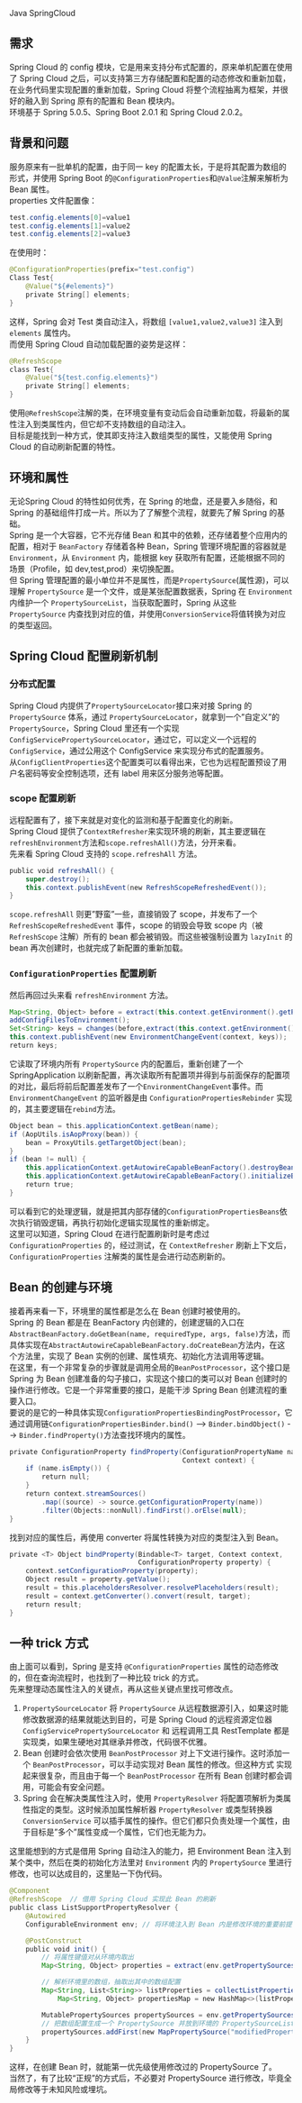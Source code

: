 Java SpringCloud
<a name="OFzUz"></a>
## 需求
Spring Cloud 的 config 模块，它是用来支持分布式配置的，原来单机配置在使用了 Spring Cloud 之后，可以支持第三方存储配置和配置的动态修改和重新加载，在业务代码里实现配置的重新加载，Spring Cloud 将整个流程抽离为框架，并很好的融入到 Spring 原有的配置和 Bean 模块内。<br />环境基于 Spring 5.0.5、Spring Boot 2.0.1 和 Spring Cloud 2.0.2。
<a name="ZmMNv"></a>
## 背景和问题
服务原来有一批单机的配置，由于同一 key 的配置太长，于是将其配置为数组的形式，并使用 Spring Boot 的`@ConfigurationProperties`和`@Value`注解来解析为 Bean 属性。<br />properties 文件配置像：
```java
test.config.elements[0]=value1
test.config.elements[1]=value2
test.config.elements[2]=value3
```
在使用时：
```java
@ConfigurationProperties(prefix="test.config")
Class Test{
    @Value("${#elements}")
    private String[] elements;
}
```
这样，Spring 会对 Test 类自动注入，将数组 `[value1,value2,value3]` 注入到 `elements` 属性内。<br />而使用 Spring Cloud 自动加载配置的姿势是这样：
```java
@RefreshScope
class Test{
    @Value("${test.config.elements}")
    private String[] elements;
}
```
使用`@RefreshScope`注解的类，在环境变量有变动后会自动重新加载，将最新的属性注入到类属性内，但它却不支持数组的自动注入。<br />目标是能找到一种方式，使其即支持注入数组类型的属性，又能使用 Spring Cloud 的自动刷新配置的特性。
<a name="Asqwt"></a>
## 环境和属性
无论Spring Cloud 的特性如何优秀，在 Spring 的地盘，还是要入乡随俗，和 Spring 的基础组件打成一片。所以为了了解整个流程，就要先了解 Spring 的基础。<br />Spring 是一个大容器，它不光存储 Bean 和其中的依赖，还存储着整个应用内的配置，相对于 `BeanFactory` 存储着各种 Bean，Spring 管理环境配置的容器就是`Environment`，从 `Environment` 内，能根据 key 获取所有配置，还能根据不同的场景（Profile，如 dev,test,prod）来切换配置。<br />但 Spring 管理配置的最小单位并不是属性，而是`PropertySource`(属性源)，可以理解 `PropertySource` 是一个文件，或是某张配置数据表，Spring 在 `Environment` 内维护一个 `PropertySourceList`，当获取配置时，Spring 从这些 `PropertySource` 内查找到对应的值，并使用`ConversionService`将值转换为对应的类型返回。
<a name="ICwbd"></a>
## Spring Cloud 配置刷新机制
<a name="p6vmE"></a>
### 分布式配置
Spring Cloud 内提供了`PropertySourceLocator`接口来对接 Spring 的 `PropertySource` 体系，通过 `PropertySourceLocator`，就拿到一个”自定义”的 `PropertySource`，Spring Cloud 里还有一个实现`ConfigServicePropertySourceLocator`，通过它，可以定义一个远程的 `ConfigService`，通过公用这个 ConfigService 来实现分布式的配置服务。<br />从`ConfigClientProperties`这个配置类可以看得出来，它也为远程配置预设了用户名密码等安全控制选项，还有 label 用来区分服务池等配置。
<a name="Qlpig"></a>
### scope 配置刷新
远程配置有了，接下来就是对变化的监测和基于配置变化的刷新。<br />Spring Cloud 提供了`ContextRefresher`来实现环境的刷新，其主要逻辑在`refreshEnvironment`方法和`scope.refreshAll()`方法，分开来看。<br />先来看 Spring Cloud 支持的 `scope.refreshAll` 方法。
```java
public void refreshAll() {
    super.destroy();
    this.context.publishEvent(new RefreshScopeRefreshedEvent());
}
```
`scope.refreshAll` 则更”野蛮”一些，直接销毁了 scope，并发布了一个 `RefreshScopeRefreshedEvent` 事件，scope 的销毁会导致 scope 内（被 `RefreshScope` 注解）所有的 bean 都会被销毁。而这些被强制设置为 `lazyInit` 的 bean 再次创建时，也就完成了新配置的重新加载。
<a name="LATWT"></a>
### `ConfigurationProperties` 配置刷新
然后再回过头来看 `refreshEnvironment` 方法。
```java
Map<String, Object> before = extract(this.context.getEnvironment().getPropertySources());
addConfigFilesToEnvironment();
Set<String> keys = changes(before,extract(this.context.getEnvironment().getPropertySources())).keySet();
this.context.publishEvent(new EnvironmentChangeEvent(context, keys));
return keys;
```
它读取了环境内所有 `PropertySource` 内的配置后，重新创建了一个 SpringApplication 以刷新配置，再次读取所有配置项并得到与前面保存的配置项的对比，最后将前后配置差发布了一个`EnvironmentChangeEvent`事件。而 `EnvironmentChangeEvent` 的监听器是由 `ConfigurationPropertiesRebinder` 实现的，其主要逻辑在`rebind`方法。
```java
Object bean = this.applicationContext.getBean(name);
if (AopUtils.isAopProxy(bean)) {
    bean = ProxyUtils.getTargetObject(bean);
}
if (bean != null) {
    this.applicationContext.getAutowireCapableBeanFactory().destroyBean(bean);
    this.applicationContext.getAutowireCapableBeanFactory().initializeBean(bean, name);
    return true;
}
```
可以看到它的处理逻辑，就是把其内部存储的`ConfigurationPropertiesBeans`依次执行销毁逻辑，再执行初始化逻辑实现属性的重新绑定。<br />这里可以知道，Spring Cloud 在进行配置刷新时是考虑过 `ConfigurationProperties` 的，经过测试，在 `ContextRefresher` 刷新上下文后，`ConfigurationProperties` 注解类的属性是会进行动态刷新的。
<a name="FBBeA"></a>
## Bean 的创建与环境
接着再来看一下，环境里的属性都是怎么在 Bean 创建时被使用的。<br />Spring 的 Bean 都是在 BeanFactory 内创建的，创建逻辑的入口在`AbstractBeanFactory.doGetBean(name, requiredType, args, false)`方法，而具体实现在`AbstractAutowireCapableBeanFactory.doCreateBean`方法内，在这个方法里，实现了 Bean 实例的创建、属性填充、初始化方法调用等逻辑。<br />在这里，有一个非常复杂的步骤就是调用全局的`BeanPostProcessor`，这个接口是 Spring 为 Bean 创建准备的勾子接口，实现这个接口的类可以对 Bean 创建时的操作进行修改。它是一个非常重要的接口，是能干涉 Spring Bean 创建流程的重要入口。<br />要说的是它的一种具体实现`ConfigurationPropertiesBindingPostProcessor`，它通过调用链`ConfigurationPropertiesBinder.bind()` --> `Binder.bindObject()` --> `Binder.findProperty()`方法查找环境内的属性。
```java
private ConfigurationProperty findProperty(ConfigurationPropertyName name,
                                           Context context) {
    if (name.isEmpty()) {
        return null;
    }
    return context.streamSources()
        .map((source) -> source.getConfigurationProperty(name))
        .filter(Objects::nonNull).findFirst().orElse(null);
}
```
找到对应的属性后，再使用 converter 将属性转换为对应的类型注入到 Bean。
```java
private <T> Object bindProperty(Bindable<T> target, Context context,
                                ConfigurationProperty property) {
    context.setConfigurationProperty(property);
    Object result = property.getValue();
    result = this.placeholdersResolver.resolvePlaceholders(result);
    result = context.getConverter().convert(result, target);
    return result;
}
```
<a name="lpoak"></a>
## 一种 trick 方式
由上面可以看到，Spring 是支持 `@ConfigurationProperties` 属性的动态修改的，但在查询流程时，也找到了一种比较 trick 的方式。<br />先来整理动态属性注入的关键点，再从这些关键点里找可修改点。

1. `PropertySourceLocator` 将 `PropertySource` 从远程数据源引入，如果这时能修改数据源的结果就能达到目的，可是 Spring Cloud 的远程资源定位器 `ConfigServicePropertySourceLocator` 和 远程调用工具 RestTemplate 都是实现类，如果生硬地对其继承并修改，代码很不优雅。
2. Bean 创建时会依次使用 `BeanPostProcessor` 对上下文进行操作。这时添加一个 `BeanPostProcessor`，可以手动实现对 Bean 属性的修改。但这种方式 实现起来很复杂，而且由于每一个 `BeanPostProcessor` 在所有 Bean 创建时都会调用，可能会有安全问题。
3. Spring 会在解决类属性注入时，使用 `PropertyResolver` 将配置项解析为类属性指定的类型。这时候添加属性解析器 `PropertyResolver` 或类型转换器 `ConversionService` 可以插手属性的操作。但它们都只负责处理一个属性，由于目标是”多个”属性变成一个属性，它们也无能为力。

这里能想到的方式是借用 Spring 自动注入的能力，把 Environment Bean 注入到某个类中，然后在类的初始化方法里对 `Environment` 内的 `PropertySource` 里进行修改，也可以达成目的，这里贴一下伪代码。
```java
@Component
@RefreshScope  // 借用 Spring Cloud 实现此 Bean 的刷新
public class ListSupportPropertyResolver {
    @Autowired
    ConfigurableEnvironment env; // 将环境注入到 Bean 内是修改环境的重要前提

    @PostConstruct
    public void init() {
        // 将属性键值对从环境内取出
        Map<String, Object> properties = extract(env.getPropertySources());

        // 解析环境里的数组，抽取出其中的数组配置
        Map<String, List<String>> listProperties = collectListProperties(properties)
            Map<String, Object> propertiesMap = new HashMap<>(listProperties);

        MutablePropertySources propertySources = env.getPropertySources();
        // 把数组配置生成一个 PropertySource 并放到环境的 PropertySourceList 内
        propertySources.addFirst(new MapPropertySource("modifiedProperties", propertiesMap));
    }
}
```
这样，在创建 Bean 时，就能第一优先级使用修改过的 PropertySource 了。<br />当然了，有了比较“正规”的方式后，不必要对 PropertySource 进行修改，毕竟全局修改等于未知风险或埋坑。
